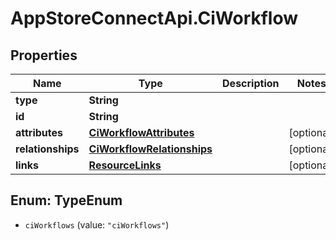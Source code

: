 # AppStoreConnectApi.CiWorkflow

## Properties

Name | Type | Description | Notes
------------ | ------------- | ------------- | -------------
**type** | **String** |  | 
**id** | **String** |  | 
**attributes** | [**CiWorkflowAttributes**](CiWorkflowAttributes.md) |  | [optional] 
**relationships** | [**CiWorkflowRelationships**](CiWorkflowRelationships.md) |  | [optional] 
**links** | [**ResourceLinks**](ResourceLinks.md) |  | [optional] 



## Enum: TypeEnum


* `ciWorkflows` (value: `"ciWorkflows"`)




